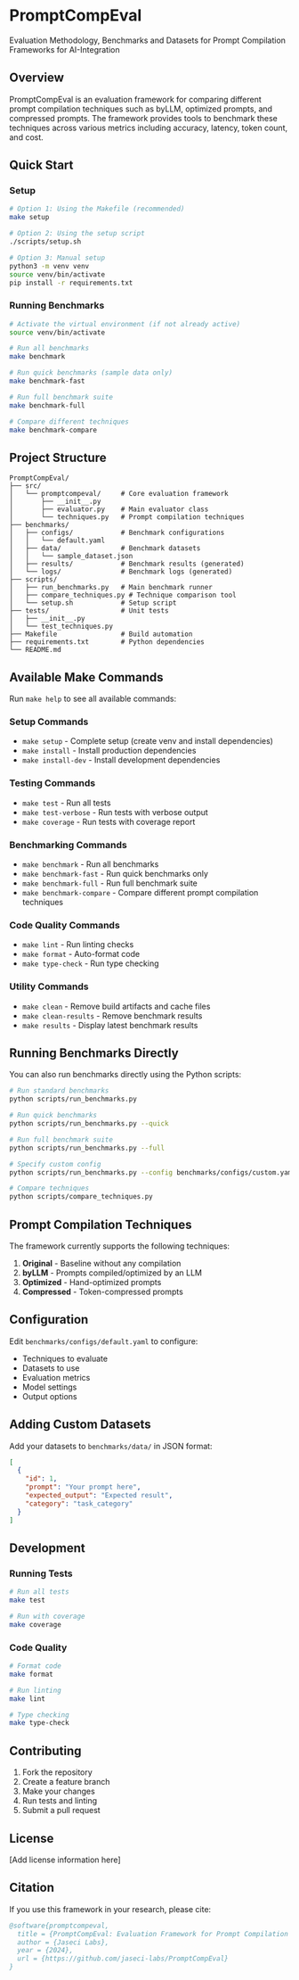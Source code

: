 # PromptCompEval

Evaluation Methodology, Benchmarks and Datasets for Prompt Compilation Frameworks for AI-Integration

## Overview

PromptCompEval is an evaluation framework for comparing different prompt compilation techniques such as byLLM, optimized prompts, and compressed prompts. The framework provides tools to benchmark these techniques across various metrics including accuracy, latency, token count, and cost.

## Quick Start

### Setup

```bash
# Option 1: Using the Makefile (recommended)
make setup

# Option 2: Using the setup script
./scripts/setup.sh

# Option 3: Manual setup
python3 -m venv venv
source venv/bin/activate
pip install -r requirements.txt
```

### Running Benchmarks

```bash
# Activate the virtual environment (if not already active)
source venv/bin/activate

# Run all benchmarks
make benchmark

# Run quick benchmarks (sample data only)
make benchmark-fast

# Run full benchmark suite
make benchmark-full

# Compare different techniques
make benchmark-compare
```

## Project Structure

```
PromptCompEval/
├── src/
│   └── promptcompeval/     # Core evaluation framework
│       ├── __init__.py
│       ├── evaluator.py    # Main evaluator class
│       └── techniques.py   # Prompt compilation techniques
├── benchmarks/
│   ├── configs/            # Benchmark configurations
│   │   └── default.yaml
│   ├── data/               # Benchmark datasets
│   │   └── sample_dataset.json
│   ├── results/            # Benchmark results (generated)
│   └── logs/               # Benchmark logs (generated)
├── scripts/
│   ├── run_benchmarks.py   # Main benchmark runner
│   ├── compare_techniques.py # Technique comparison tool
│   └── setup.sh            # Setup script
├── tests/                  # Unit tests
│   ├── __init__.py
│   └── test_techniques.py
├── Makefile                # Build automation
├── requirements.txt        # Python dependencies
└── README.md
```

## Available Make Commands

Run `make help` to see all available commands:

### Setup Commands
- `make setup` - Complete setup (create venv and install dependencies)
- `make install` - Install production dependencies
- `make install-dev` - Install development dependencies

### Testing Commands
- `make test` - Run all tests
- `make test-verbose` - Run tests with verbose output
- `make coverage` - Run tests with coverage report

### Benchmarking Commands
- `make benchmark` - Run all benchmarks
- `make benchmark-fast` - Run quick benchmarks only
- `make benchmark-full` - Run full benchmark suite
- `make benchmark-compare` - Compare different prompt compilation techniques

### Code Quality Commands
- `make lint` - Run linting checks
- `make format` - Auto-format code
- `make type-check` - Run type checking

### Utility Commands
- `make clean` - Remove build artifacts and cache files
- `make clean-results` - Remove benchmark results
- `make results` - Display latest benchmark results

## Running Benchmarks Directly

You can also run benchmarks directly using the Python scripts:

```bash
# Run standard benchmarks
python scripts/run_benchmarks.py

# Run quick benchmarks
python scripts/run_benchmarks.py --quick

# Run full benchmark suite
python scripts/run_benchmarks.py --full

# Specify custom config
python scripts/run_benchmarks.py --config benchmarks/configs/custom.yaml

# Compare techniques
python scripts/compare_techniques.py
```

## Prompt Compilation Techniques

The framework currently supports the following techniques:

1. **Original** - Baseline without any compilation
2. **byLLM** - Prompts compiled/optimized by an LLM
3. **Optimized** - Hand-optimized prompts
4. **Compressed** - Token-compressed prompts

## Configuration

Edit `benchmarks/configs/default.yaml` to configure:
- Techniques to evaluate
- Datasets to use
- Evaluation metrics
- Model settings
- Output options

## Adding Custom Datasets

Add your datasets to `benchmarks/data/` in JSON format:

```json
[
  {
    "id": 1,
    "prompt": "Your prompt here",
    "expected_output": "Expected result",
    "category": "task_category"
  }
]
```

## Development

### Running Tests

```bash
# Run all tests
make test

# Run with coverage
make coverage
```

### Code Quality

```bash
# Format code
make format

# Run linting
make lint

# Type checking
make type-check
```

## Contributing

1. Fork the repository
2. Create a feature branch
3. Make your changes
4. Run tests and linting
5. Submit a pull request

## License

[Add license information here]

## Citation

If you use this framework in your research, please cite:

```bibtex
@software{promptcompeval,
  title = {PromptCompEval: Evaluation Framework for Prompt Compilation Techniques},
  author = {Jaseci Labs},
  year = {2024},
  url = {https://github.com/jaseci-labs/PromptCompEval}
}
```